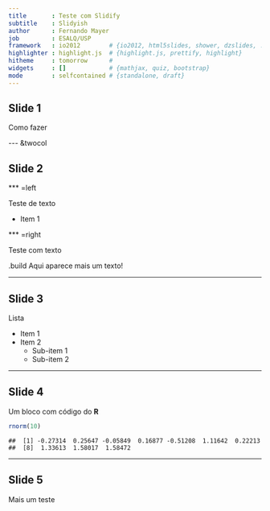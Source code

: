 ```yaml
---
title       : Teste com Slidify
subtitle    : Slidyish
author      : Fernando Mayer
job         : ESALQ/USP
framework   : io2012        # {io2012, html5slides, shower, dzslides, ...}
highlighter : highlight.js  # {highlight.js, prettify, highlight}
hitheme     : tomorrow      # 
widgets     : []            # {mathjax, quiz, bootstrap}
mode        : selfcontained # {standalone, draft}
---
```


<script type = 'text/javascript'>
$('p:has(img.build)').addClass('build')
</script>

## Slide 1

Como fazer

--- &twocol

## Slide 2

*** =left

Teste de texto
* Item 1

*** =right

Teste com texto

.build Aqui aparece mais um texto!

---

## Slide 3

Lista
* Item 1
* Item 2
    - Sub-item 1
    - Sub-item 2

---

## Slide 4

Um bloco com código do **R**


```r
rnorm(10)
```

```
##  [1] -0.27314  0.25647 -0.05849  0.16877 -0.51208  1.11642  0.22213
##  [8]  1.33613  1.58017  1.58472
```


---

## Slide 5

Mais um teste  




